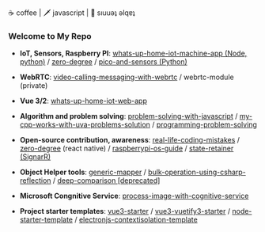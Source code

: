 <!--
**TareqNewazShahriar/TareqNewazShahriar** is a ✨ _special_ ✨ repository because its `README.md` (this file) appears on your GitHub profile.
-->

☕ coffee | 🗡️ javascript | 🏓 sıuuǝʇ ǝlqɐʇ

### Welcome to My Repo

* **IoT, Sensors, Raspberry PI**: 
[whats-up-home-iot-machine-app (Node, python)](https://github.com/TareqNewazShahriar/whats-up-home-iot-machine-app)
/ [zero-degree](https://github.com/TareqNewazShahriar/zero-degree) 
/ [pico-and-sensors (Python)](https://github.com/TareqNewazShahriar/pico-and-sensors)

* **WebRTC**:
[video-calling-messaging-with-webrtc](https://github.com/TareqNewazShahriar/video-calling-messaging-with-webrtc)
/ webrtc-module (private)

* **Vue 3/2**:
[whats-up-home-iot-web-app](https://github.com/TareqNewazShahriar/whats-up-home-iot-web-app)

* **Algorithm and problem solving**: 
[problem-solving-with-javascript](https://github.com/TareqNewazShahriar/problem-solving-with-javascript) 
/ [my-cpp-works-with-uva-problems-solution](https://github.com/TareqNewazShahriar/my-cpp-works-with-uva-problems-solution)
/ [programming-problem-solving](https://github.com/TareqNewazShahriar/programming-problem-solving)

* **Open-source contribution, awareness**:
[real-life-coding-mistakes](https://github.com/TareqNewazShahriar/real-life-coding-mistakes)
/ [zero-degree](https://github.com/TareqNewazShahriar/zero-degree) (react native) 
/ [raspberrypi-os-guide](https://github.com/TareqNewazShahriar/raspberrypi-os-guide) 
/ [state-retainer (SignarR)](https://github.com/TareqNewazShahriar/state-retainer)

* **Object Helper tools**: [generic-mapper](https://github.com/TareqNewazShahriar/generic-mapper)
/ [bulk-operation-using-csharp-reflection](https://github.com/TareqNewazShahriar/bulk-operation-using-csharp-reflection)
/ [deep-comparison [deprecated]](https://github.com/TareqNewazShahriar/deep-comparison)

* **Microsoft Congnitive Service**: [process-image-with-cognitive-service](https://github.com/TareqNewazShahriar/process-image-with-cognitive-service)

* **Project starter templates**: [vue3-starter](https://github.com/TareqNewazShahriar/vue3-starter)
/ [vue3-vuetify3-starter](https://github.com/TareqNewazShahriar/vue3-vuetify3-starter)
/ [node-starter-template](https://github.com/TareqNewazShahriar/node-starter-template)
/ [electronjs-contextisolation-template](https://github.com/TareqNewazShahriar/electronjs-contextisolation-template)


<!-- [![Top Langs](https://github-readme-stats.vercel.app/api/top-langs/?username=TareqNewazShahriar&layout=compact)](https://github.com/anuraghazra/github-readme-stats) -->

<!-- [![Github stats](https://github-readme-stats.vercel.app/api?username=TareqNewazShahriar)](https://github.com/anuraghazra/github-readme-stats) -->

<!-- ![visitors](https://visitor-badge.laobi.icu/badge?page_id=TareqNewazShahriar) -->
